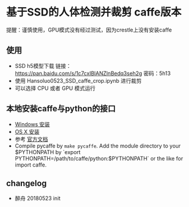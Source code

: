 # 基于SSD的人体检测并裁剪 caffe版本

提醒：谨慎使用，GPU模式没有经过测试，因为crestle上没有安装caffe

## 使用
- SSD h5模型下载 链接：https://pan.baidu.com/s/1c7cxIBlANZlnBedq3seh2g 密码：5h13
- 使用 Hansoluo0523_SSD_caffe_crop.ipynb 进行裁剪
- 可以选择 CPU 或者 GPU 模式运行

## 本地安装caffe与python的接口
- [Windows 安装](https://www.zhihu.com/question/34119328)
- [OS X 安装](http://caffe.berkeleyvision.org/install_osx.html) 
- 参考 [官方文档](http://caffe.berkeleyvision.org/tutorial/interfaces.html)
- Compile pycaffe by `make pycaffe`. Add the module directory to your $PYTHONPATH by `export PYTHONPATH=/path/to/caffe/python:$PYTHONPATH` or the like for import caffe.

## changelog
- 醉舟 20180523 init
